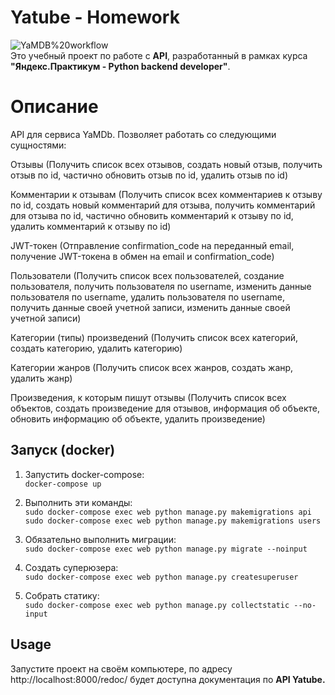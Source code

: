 # Yatube - Homework

![YaMDB%20workflow](https://github.com/mrvinil/yamdb_final/actions/workflows/yamdb_workflow.yml/badge.svg) <br>
Это учебный проект по работе с **API**, разработанный в рамках курса **"Яндекс.Практикум - Python backend developer"**.

# Описание
API для сервиса YaMDb. Позволяет работать со следующими сущностями:

Отзывы (Получить список всех отзывов, создать новый отзыв, получить отзыв по id, частично обновить отзыв по id, удалить отзыв по id)

Комментарии к отзывам (Получить список всех комментариев к отзыву по id, создать новый комментарий для отзыва, получить комментарий для отзыва по id, частично обновить комментарий к отзыву по id, удалить комментарий к отзыву по id)

JWT-токен (Отправление confirmation_code на переданный email, получение JWT-токена в обмен на email и confirmation_code)

Пользователи (Получить список всех пользователей, создание пользователя, получить пользователя по username, изменить данные пользователя по username, удалить пользователя по username, получить данные своей учетной записи, изменить данные своей учетной записи)

Категории (типы) произведений (Получить список всех категорий, создать категорию, удалить категорию)

Категории жанров (Получить список всех жанров, создать жанр, удалить жанр)

Произведения, к которым пишут отзывы (Получить список всех объектов, создать произведение для отзывов, информация об объекте, обновить информацию об объекте, удалить произведение)
## Запуск (docker)
1) Запустить docker-compose:<br>
`docker-compose up`
   
2) Выполнить эти команды:<br>
   `sudo docker-compose exec web python manage.py makemigrations api`<br>
   `sudo docker-compose exec web python manage.py makemigrations users`<br>
   

3) Обязательно выполнить миграции:<br>
`sudo docker-compose exec web python manage.py migrate --noinput`
   

   
4) Создать суперюзера:<br>
`sudo docker-compose exec web python manage.py createsuperuser`
   

5) Собрать статику:<br>
`sudo docker-compose exec web python manage.py collectstatic --no-input`

## Usage
Запустите проект на своём компьютере, по адресу http://localhost:8000/redoc/ будет доступна документация по **API Yatube.**

